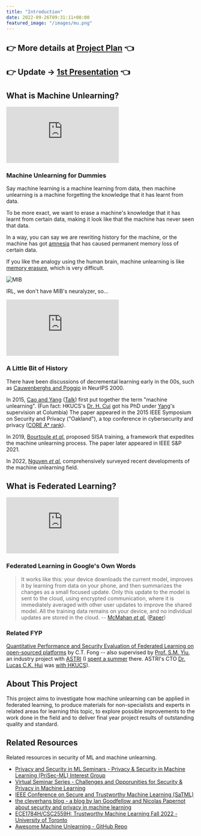 ```yaml
---
title: "Introduction"
date: 2022-09-26T09:31:11+08:00
featured_image: "/images/mu.png"
---
```


## 👉 More details at [Project Plan](../docs/fyp-plan.pdf) 👈

## 👉 Update -> [1st Presentation](../docs/fyp-1st-present.pdf) 👈

<div style="text-align:left;">

## What is Machine Unlearning?

<iframe src="https://www.youtube-nocookie.com/embed/xUnMkCB0Gns" class="video" title="YouTube video player" frameborder="0" allow="accelerometer; autoplay; clipboard-write; encrypted-media; gyroscope; picture-in-picture" allowfullscreen></iframe>

### Machine Unlearning for Dummies

Say machine learning is a machine learning from data, then machine unlearning is a machine forgetting the knowledge that it has learnt from data. 

To be more exact, we want to erase a machine's knowledge that it has learnt from certain data, making it look like that the machine has never seen that data. 

In a way, you can say we are rewriting history for the machine, or the machine has got [amnesia](https://en.wikipedia.org/wiki/Amnesia) that has caused permanent memory loss of certain data. 

If you like the analogy using the human brain, machine unlearning is like [memory erasure](https://en.wikipedia.org/wiki/Memory_erasure), which is very difficult. 

![MIB](../images/mib.jpg)

IRL, we don't have MIB's neuralyzer, so...

<iframe src="https://www.youtube-nocookie.com/embed/VuE_jqYNi3c" class="video" title="YouTube video player" frameborder="0" allow="accelerometer; autoplay; clipboard-write; encrypted-media; gyroscope; picture-in-picture" allowfullscreen></iframe>

### A Little Bit of History

There have been discussions of decremental learning early in the 00s, such as [Cauwenberghs and Poggio](https://proceedings.neurips.cc/paper/2000/hash/155fa09596c7e18e50b58eb7e0c6ccb4-Abstract.html "Incremental and Decremental Support Vector Machine Learning") in NeurIPS 2000. 

In 2015, [Cao and Yang](https://ieeexplore.ieee.org/document/7163042 "Towards Making Systems Forget with Machine Unlearning") ([Talk](https://www.youtube.com/watch?v=sUgIS6a665k)) first put together the term "machine unlearning". (Fun fact: HKUCS's [Dr. H. Cui](https://i.cs.hku.hk/~heming/) got his PhD under [Yang](http://www.cs.columbia.edu/~junfeng/)'s supervision at Columbia) The paper appeared in the 2015 IEEE Symposium on Security and Privacy ("Oakland"), a top conference in cybersecurity and privacy ([CORE A\* rank](http://portal.core.edu.au/conf-ranks/750/)). 

In 2019, [Bourtoule *et al.*](https://ieeexplore.ieee.org/document/9519428 "Machine Unlearning") proposed SISA training, a framework that expedites the machine unlearning process. The paper later appeared in IEEE S&P 2021. 

In 2022, [Nguyen *et al.*](https://arxiv.org/abs/2209.02299 "A Survey of Machine Unlearning") comprehensively surveyed recent developments of the machine unlearning field.  

## What is Federated Learning?

<iframe src="https://www.youtube-nocookie.com/embed/X8YYWunttOY" class="video" title="YouTube video player" frameborder="0" allow="accelerometer; autoplay; clipboard-write; encrypted-media; gyroscope; picture-in-picture" allowfullscreen></iframe>

### Federated Learning in Google's Own Words

> It works like this: your device downloads the current model, improves it by learning from data on your phone, and then summarizes the changes as a small focused update. Only this update to the model is sent to the cloud, using encrypted communication, where it is immediately averaged with other user updates to improve the shared model. All the training data remains on your device, and no individual updates are stored in the cloud.
> -- [McMahan *et al.*](https://ai.googleblog.com/2017/04/federated-learning-collaborative.html "Federated Learning: Collaborative Machine Learning without Centralized Training Data") ([Paper](https://proceedings.mlr.press/v54/mcmahan17a.html "Communication-Efficient Learning of Deep Networks from Decentralized Data"))

### Related FYP

[Quantitative Performance and Security Evaluation of Federated Learning on open-sourced platforms](https://wp.cs.hku.hk/2022/fyp22019/ "FYP22019") by C.T. Fong -- also supervised by [Prof. S.M. Yiu](https://www.cs.hku.hk/index.php/people/academic-staff/smyiu), an industry project with [ASTRI](https://www.astri.org/) (I [spent a summer](https://www.linkedin.com/feed/update/urn:li:activity:6966255953239306240/) there. ASTRI's CTO [Dr. Lucas C.K. Hui](https://www.astri.org/about/senior-management/senior-director-cctt/) was [with HKUCS](https://www.cs.hku.hk/people/academic-staff/hui)).

## About This Project

This project aims to investigate how machine unlearning can be applied in federated learning, to produce materials for non-specialists and experts in related areas for learning this topic, to explore possible improvements to the work done in the field and to deliver final year project results of outstanding quality and standard. 

## Related Resources

Related resources in security of ML and machine unlearning. 

- [Privacy and Security in ML Seminars - Privacy & Security in Machine Learning (PriSec-ML) Interest Group](https://prisec-ml.github.io/)
- [Virtual Seminar Series - Challenges and Opporunities for Security & Privacy in Machine Learning](https://vsehwag.github.io/SPML_seminar/)
- [IEEE Conference on Secure and Trustworthy Machine Learning (SaTML)](https://satml.org/)
- [the cleverhans blog - a blog by Ian Goodfellow and Nicolas Papernot about security and privacy in machine learning](http://www.cleverhans.io/)
- [ECE1784H/CSC2559H: Trustworthy Machine Learning Fall 2022 - University of Toronto](https://www.papernot.fr/teaching/f22-trustworthy-ml.html)
- [Awesome Machine Unlearning - GitHub Repo](https://github.com/tamlhp/awesome-machine-unlearning)

</div>
